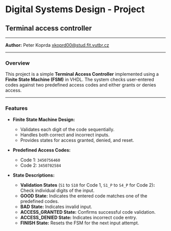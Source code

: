 # Digital Systems Design - Project
## Terminal access controller
---

**Author:** Peter Koprda <xkoprd00@stud.fit.vutbr.cz>

---

### Overview
This project is a simple **Terminal Access Controller** implemented using a **Finite State Machine (FSM)** in VHDL. The system checks user-entered codes against two predefined access codes and either grants or denies access.

---

### Features
- **Finite State Machine Design:**
  - Validates each digit of the code sequentially.
  - Handles both correct and incorrect inputs.
  - Provides states for access granted, denied, and reset.

- **Predefined Access Codes:**
  - Code 1: `3450756460`
  - Code 2: `3450702584`

- **State Descriptions:**
  - **Validation States** (`S1` to `S10` for Code 1, `S1_P` to `S4_P` for Code 2)**:** Check individual digits of the input.
  - **GOOD State:** Indicates the entered code matches one of the predefined codes.
  - **BAD State:** Indicates invalid input.
  - **ACCESS_GRANTED State:** Confirms successful code validation.
  - **ACCESS_DENIED State:** Indicates incorrect code entry.
  - **FINISH State:** Resets the FSM for the next input attempt.
